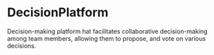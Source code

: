 # DecisionPlatform
Decision-making platform hat facilitates collaborative decision-making among team members, allowing them to propose, and vote on various decisions.
